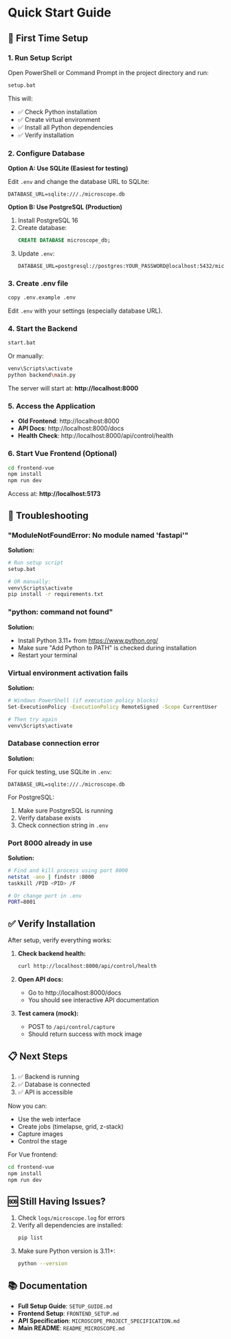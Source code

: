 # Quick Start Guide

## 🚀 First Time Setup

### 1. Run Setup Script

Open PowerShell or Command Prompt in the project directory and run:

```bash
setup.bat
```

This will:
- ✅ Check Python installation
- ✅ Create virtual environment
- ✅ Install all Python dependencies
- ✅ Verify installation

### 2. Configure Database

**Option A: Use SQLite (Easiest for testing)**

Edit `.env` and change the database URL to SQLite:
```env
DATABASE_URL=sqlite:///./microscope.db
```

**Option B: Use PostgreSQL (Production)**

1. Install PostgreSQL 16
2. Create database:
   ```sql
   CREATE DATABASE microscope_db;
   ```
3. Update `.env`:
   ```env
   DATABASE_URL=postgresql://postgres:YOUR_PASSWORD@localhost:5432/microscope_db
   ```

### 3. Create .env file

```bash
copy .env.example .env
```

Edit `.env` with your settings (especially database URL).

### 4. Start the Backend

```bash
start.bat
```

Or manually:
```bash
venv\Scripts\activate
python backend\main.py
```

The server will start at: **http://localhost:8000**

### 5. Access the Application

- **Old Frontend**: http://localhost:8000
- **API Docs**: http://localhost:8000/docs
- **Health Check**: http://localhost:8000/api/control/health

### 6. Start Vue Frontend (Optional)

```bash
cd frontend-vue
npm install
npm run dev
```

Access at: **http://localhost:5173**

## 🔧 Troubleshooting

### "ModuleNotFoundError: No module named 'fastapi'"

**Solution:**
```bash
# Run setup script
setup.bat

# OR manually:
venv\Scripts\activate
pip install -r requirements.txt
```

### "python: command not found"

**Solution:**
- Install Python 3.11+ from https://www.python.org/
- Make sure "Add Python to PATH" is checked during installation
- Restart your terminal

### Virtual environment activation fails

**Solution:**
```bash
# Windows PowerShell (if execution policy blocks)
Set-ExecutionPolicy -ExecutionPolicy RemoteSigned -Scope CurrentUser

# Then try again
venv\Scripts\activate
```

### Database connection error

**Solution:**

For quick testing, use SQLite in `.env`:
```env
DATABASE_URL=sqlite:///./microscope.db
```

For PostgreSQL:
1. Make sure PostgreSQL is running
2. Verify database exists
3. Check connection string in `.env`

### Port 8000 already in use

**Solution:**
```bash
# Find and kill process using port 8000
netstat -ano | findstr :8000
taskkill /PID <PID> /F

# Or change port in .env
PORT=8001
```

## ✅ Verify Installation

After setup, verify everything works:

1. **Check backend health:**
   ```bash
   curl http://localhost:8000/api/control/health
   ```

2. **Open API docs:**
   - Go to http://localhost:8000/docs
   - You should see interactive API documentation

3. **Test camera (mock):**
   - POST to `/api/control/capture`
   - Should return success with mock image

## 📋 Next Steps

1. ✅ Backend is running
2. ✅ Database is connected
3. ✅ API is accessible

Now you can:
- Use the web interface
- Create jobs (timelapse, grid, z-stack)
- Capture images
- Control the stage

For Vue frontend:
```bash
cd frontend-vue
npm install
npm run dev
```

## 🆘 Still Having Issues?

1. Check `logs/microscope.log` for errors
2. Verify all dependencies are installed:
   ```bash
   pip list
   ```
3. Make sure Python version is 3.11+:
   ```bash
   python --version
   ```

## 📚 Documentation

- **Full Setup Guide**: `SETUP_GUIDE.md`
- **Frontend Setup**: `FRONTEND_SETUP.md`
- **API Specification**: `MICROSCOPE_PROJECT_SPECIFICATION.md`
- **Main README**: `README_MICROSCOPE.md`
